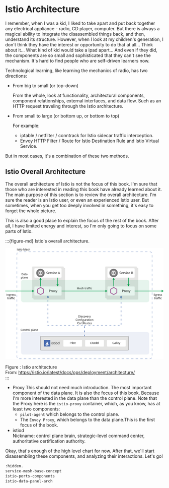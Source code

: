 # Istio Architecture

I remember, when I was a kid, I liked to take apart and put back together any electrical appliance - radio, CD player, computer. But there is always a magical ability to integrate the disassembled things back, and then, understand its structure. However, when I look at my children's generation, I don't think they have the interest or opportunity to do that at all... Think about it... What kind of kid would take a ipad apart... And even if they did, the components are so small and sophisticated that they can't see the mechanism. It's hard to find people who are self-driven learners now.

Technological learning, like learning the mechanics of radio, has two directions:

- From big to small (or top-down)

  From the whole, look at functionality, architectural components, component relationships, external interfaces, and data flow. Such as an HTTP request traveling through the Istio architecture.

- From small to large (or bottom up, or bottom to top)

  For example:

  - iptable / netfilter / conntrack for Istio sidecar traffic interception.
  - Envoy HTTP Filter / Route for Istio Destination Rule and Istio Virtual Service.

But in most cases, it's a combination of these two methods.




## Istio Overall Architecture

The overall architecture of Istio is not the focus of this book. I'm sure that those who are interested in reading this book have already learned about it.
The main purpose of this section is to review the overall architecture. I'm sure the reader is an Istio user, or even an experienced Istio user. But sometimes, when you get too deeply involved in something, it's easy to forget the whole picture.  

This is also a good place to explain the focus of the rest of the book. After all, I have limited energy and interest, so I'm only going to focus on some parts of Istio.


:::{figure-md} Istio's overall architecture.

<img src="index.assets/istio-arch.svg" alt="Istio overall architecture">

Figure : Istio architecture  
From: https://istio.io/latest/docs/ops/deployment/architecture/  
:::


- Proxy 
  This should not need much introduction. The most important component of the data plane. It is also the focus of this book. Because I'm more interested in the data plane than the control plane. Note that the Proxy here is the `istio-proxy` container, which, as you know, has at least two components:
  - `pilot-agent` which belongs to the control plane. 
  - The `Envoy Proxy`, which belongs to the data plane.This is the first focus of the book.
- istiod  
  Nickname: control plane brain, strategic-level command center, authoritative certification authority.


Okay, that's enough of the high level chart for now. After that, we'll start disassembling these components, and analyzing their interactions. Let's go!


```{toctree}
:hidden.
service-mesh-base-concept
istio-ports-components
istio-data-panel-arch
```

